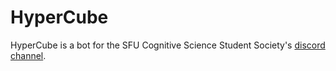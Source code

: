 # HyperCube
HyperCube is a bot for the SFU Cognitive Science Student Society's [discord channel](discord.gg/FuX4vHN).
